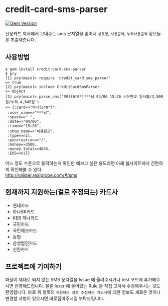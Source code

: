 # credit-card-sms-parser
[![Gem Version](https://badge.fury.io/rb/credit-card-sms-parser.svg)](http://badge.fury.io/rb/credit-card-sms-parser)

신용카드 회사에서 보내주는 sms 문자열을 읽어서 `상호명`, `사용금액`, `누적사용금액` 정보들을 추출해줍니다.

## 사용방법
```
$ gem install credit-card-sms-parser
$ pry
[1] pry(main)> require 'credit_card_sms_parser'
=> true
[2] pry(main)> include CreditCardSmsParser
=> Object
[3] pry(main)> parse_sms('하나(6*8*)***님 04/06 15:26 씨유판교 일시불/3,500원/누적-4,645원')
=> {:card=>"하나(6*8*)",
 :user_name=>"***님",
 :space=>" ",
 :date=>"04/06",
 :time=>"15:26",
 :shop_name=>"씨유판교",
 :type=>nil,
 :punctuation=>"/",
 :money=>3500,
 :money_total=>4645,
 :EOS=>nil}
```
어느 정도 수준으로 동작하는지 확인만 해보고 싶은 용도라면 아래 웹사이트에서 간편하게 확인해볼 수 있다:  
http://valider.realprobe.com/#/sms

## 현재까지 지원하는(걸로 추정되는) 카드사
* 현대카드
* 하나SK카드
* KEB 하나카드
* 국민카드
* 국민체크카드
* 농협
* 삼성법인카드
* 신한카드

## 프로젝트에 기여하기
파싱이 제대로 되지 않는 SMS 문자열을 Issue 에 올려주시거나 test 코드에 추가해주시면 반영해드립니다.
물론 lexer 에 들어있는 Rule 을 직접 고쳐서 수정해주시는 것도 환영합니다.
바로 위 항목의 `지원하는 걸로 추정하는 카드사`에 대한 정보도 새로운 것이나 변경할 사항이 있으시면 바로잡아주시길 부탁드립니다. 
